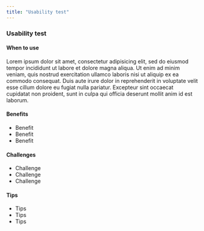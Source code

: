 ```yaml
---
title: "Usability test"
---
```


<div class="pl-pattern">

<h3>Usability test</h3>

#### When to use

Lorem ipsum dolor sit amet, consectetur adipisicing elit, sed do eiusmod
tempor incididunt ut labore et dolore magna aliqua. Ut enim ad minim veniam,
quis nostrud exercitation ullamco laboris nisi ut aliquip ex ea commodo
consequat. Duis aute irure dolor in reprehenderit in voluptate velit esse
cillum dolore eu fugiat nulla pariatur. Excepteur sint occaecat cupidatat non
proident, sunt in culpa qui officia deserunt mollit anim id est laborum.

#### Benefits
* Benefit
* Benefit
* Benefit

#### Challenges
* Challenge
* Challenge
* Challenge

#### Tips
* Tips
* Tips
* Tips

<br>
</div>